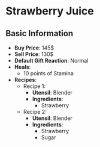 # Strawberry Juice

## Basic Information

- **Buy Price**: 145$
- **Sell Price**: 130$
- **Default Gift Reaction**: Normal
- **Heals**:
  - 10 points of Stamina
- **Recipes**:
  - Recipe 1:
    - **Utensil**: Blender
    - **Ingredients**:
      - Strawberry
  - Recipe 2:
    - **Utensil**: Blender
    - **Ingredients**:
      - Strawberry
      - Sugar
